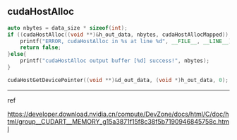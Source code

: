 ## cudaHostAlloc

```cpp
auto nbytes = data_size * sizeof(int);
if ((cudaHostAlloc((void **)&h_out_data, nbytes, cudaHostAllocMapped)) != 0){
    printf("ERROR, cudaHostAlloc in %s at line %d", __FILE__, __LINE__);
    return false;
}else{
    printf("cudaHostAlloc output buffer [%d] success!", nbytes);
}

cudaHostGetDevicePointer((void **)&d_out_data, (void *)h_out_data, 0);     
```          

------------------------------------

ref   

https://developer.download.nvidia.cn/compute/DevZone/docs/html/C/doc/html/group__CUDART__MEMORY_g15a3871f15f8c38f5b7190946845758c.html
